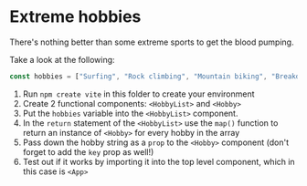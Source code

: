 # Extreme hobbies

There's nothing better than some extreme sports to get the blood pumping.

Take a look at the following:

```js
const hobbies = ["Surfing", "Rock climbing", "Mountain biking", "Breakdancing"];
```

1. Run `npm create vite` in this folder to create your environment
2. Create 2 functional components: `<HobbyList>` and `<Hobby>`
3. Put the `hobbies` variable into the `<HobbyList>` component.
4. In the `return` statement of the `<HobbyList>` use the `map()` function to return an instance of `<Hobby>` for every hobby in the array
5. Pass down the hobby string as a `prop` to the `<Hobby>` component (don't forget to add the `key` prop as well!)
6. Test out if it works by importing it into the top level component, which in this case is `<App>`

